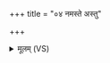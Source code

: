 +++
title = "०४ नमस्ते अस्तु"

+++
<details><summary>मूलम् (VS)</summary>

नम॑स्ते अस्तु पश्यत॒ पश्य॑ मा पश्यत ॥
</details>